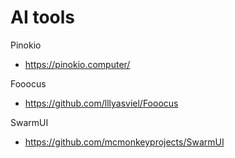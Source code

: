 # AI tools

Pinokio
 * https://pinokio.computer/

Fooocus
 * https://github.com/lllyasviel/Fooocus

SwarmUI
 * https://github.com/mcmonkeyprojects/SwarmUI